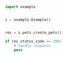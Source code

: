 <!-- Start SDK Example Usage -->


```python
import example


s = example.Example()


res = s.pets.create_pets()

if res.status_code == 200:
    # handle response
    pass
```
<!-- End SDK Example Usage -->